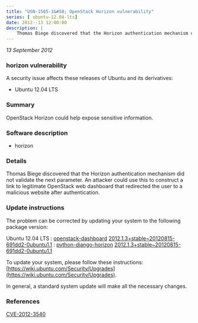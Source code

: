```yaml
---
title: "USN-1565-1&#58; OpenStack Horizon vulnerability"
series: [ ubuntu-12.04-lts]
date: 2012--13 12:00:00
description: |
    Thomas Biege discovered that the Horizon authentication mechanism did not validate the next parameter. An attacker could use this to construct a link to legitimate OpenStack web dashboard that redirected the user to a malicious website after authentication. 
--- 
```

 
 

*13 September 2012*

### horizon vulnerability

A security issue affects these releases of Ubuntu and its derivatives:

* Ubuntu 12.04 LTS

### Summary

OpenStack Horizon could help expose sensitive information. 

### Software description

* horizon 

### Details

Thomas Biege discovered that the Horizon authentication mechanism did not validate the next parameter. An attacker could use this to construct a link to legitimate OpenStack web dashboard that redirected the user to a malicious website after authentication. 

### Update instructions

The problem can be corrected by updating your system to the following package version:

Ubuntu 12.04 LTS
 : [openstack-dashboard](https://launchpad.net/ubuntu/+source/horizon) <span> [2012.1.3+stable~20120815-691dd2-0ubuntu1.1](https://launchpad.net/ubuntu/+source/horizon/2012.1.3+stable~20120815-691dd2-0ubuntu1.1) </span> 
 : [python-django-horizon](https://launchpad.net/ubuntu/+source/horizon) <span> [2012.1.3+stable~20120815-691dd2-0ubuntu1.1](https://launchpad.net/ubuntu/+source/horizon/2012.1.3+stable~20120815-691dd2-0ubuntu1.1) </span> 

To update your system, please follow these instructions: [https://wiki.ubuntu.com/Security/Upgrades](https://wiki.ubuntu.com/Security/Upgrades).

In general, a standard system update will make all the necessary changes. 

### References

 
 [CVE-2012-3540](http://people.ubuntu.com/~ubuntu-security/cve/CVE-2012-3540)
 


